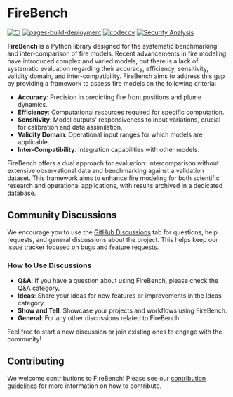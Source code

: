 # FireBench

[![CI](https://github.com/wirc-sjsu/firebench/actions/workflows/ci.yml/badge.svg?branch=main)](https://github.com/wirc-sjsu/firebench/actions/workflows/ci.yml)
[![pages-build-deployment](https://github.com/wirc-sjsu/firebench/actions/workflows/pages/pages-build-deployment/badge.svg?branch=main)](https://github.com/wirc-sjsu/firebench/actions/workflows/pages/pages-build-deployment)
[![codecov](https://codecov.io/github/wirc-sjsu/firebench/graph/badge.svg?token=8F44OX12EW)](https://codecov.io/github/wirc-sjsu/firebench)
[![Security Analysis](https://github.com/wirc-sjsu/firebench/actions/workflows/security.yml/badge.svg?branch=main)](https://github.com/wirc-sjsu/firebench/actions/workflows/security.yml)

**FireBench** is a Python library designed for the systematic benchmarking and inter-comparison of fire models.
Recent advancements in fire modeling have introduced complex and varied models, but there is a lack of systematic evaluation regarding their accuracy, efficiency, sensitivity, validity domain, and inter-compatibility.
FireBench aims to address this gap by providing a framework to assess fire models on the following criteria:

- **Accuracy**: Precision in predicting fire front positions and plume dynamics.
- **Efficiency**: Computational resources required for specific computation.
- **Sensitivity**: Model outputs' responsiveness to input variations, crucial for calibration and data assimilation.
- **Validity Domain**: Operational input ranges for which models are applicable.
- **Inter-Compatibility**: Integration capabilities with other models.

FireBench offers a dual approach for evaluation: intercomparison without extensive observational data and benchmarking against a validation dataset. This framework aims to enhance fire modeling for both scientific research and operational applications, with results archived in a dedicated database.

## Community Discussions

We encourage you to use the [GitHub Discussions](https://github.com/wirc-sjsu/firebench/discussions) tab for questions, help requests, and general discussions about the project. This helps keep our issue tracker focused on bugs and feature requests.

### How to Use Discussions

- **Q&A**: If you have a question about using FireBench, please check the Q&A category.
- **Ideas**: Share your ideas for new features or improvements in the Ideas category.
- **Show and Tell**: Showcase your projects and workflows using FireBench.
- **General**: For any other discussions related to FireBench.

Feel free to start a new discussion or join existing ones to engage with the community!

## Contributing

We welcome contributions to FireBench! Please see our [contribution guidelines](CONTRIBUTE.md) for more information on how to contribute.